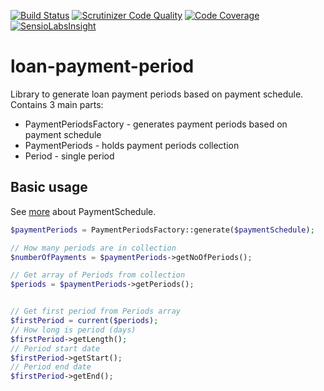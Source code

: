 [![Build Status](https://scrutinizer-ci.com/g/kaurikk/loan-payment-period/badges/build.png?b=master)](https://scrutinizer-ci.com/g/kaurikk/loan-payment-period/build-status/master) [![Scrutinizer Code Quality](https://scrutinizer-ci.com/g/kaurikk/loan-payment-period/badges/quality-score.png?b=master)](https://scrutinizer-ci.com/g/kaurikk/loan-payment-period/?branch=master) [![Code Coverage](https://scrutinizer-ci.com/g/kaurikk/loan-payment-period/badges/coverage.png?b=master)](https://scrutinizer-ci.com/g/kaurikk/loan-payment-period/?branch=master)
[![SensioLabsInsight](https://insight.sensiolabs.com/projects/0ed302ff-9e93-4445-8fc2-bcec227afa57/mini.png)](https://insight.sensiolabs.com/projects/0ed302ff-9e93-4445-8fc2-bcec227afa57)
# loan-payment-period

Library to generate loan payment periods based on payment schedule. Contains 3 main parts:

 * PaymentPeriodsFactory - generates payment periods based on payment schedule
 * PaymentPeriods - holds payment periods collection
 * Period - single period

## Basic usage
See [more](https://github.com/kaurikk/loan-payment-schedule/blob/master/README.md#basic-usage) about PaymentSchedule.

```php
$paymentPeriods = PaymentPeriodsFactory::generate($paymentSchedule);

// How many periods are in collection
$numberOfPayments = $paymentPeriods->getNoOfPeriods();

// Get array of Periods from collection
$periods = $paymentPeriods->getPeriods();


// Get first period from Periods array
$firstPeriod = current($periods);
// How long is period (days)
$firstPeriod->getLength();
// Period start date
$firstPeriod->getStart();
// Period end date
$firstPeriod->getEnd();
```

